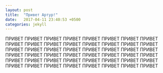 ```yaml
---
layout: post
title:  "Привет Артур!"
date:   2017-04-11 23:40:53 +0500
categories: jekyll
---
```

 ПРИВЕТ  ПРИВЕТ  ПРИВЕТ  ПРИВЕТ  ПРИВЕТ  ПРИВЕТ  ПРИВЕТ  ПРИВЕТ  ПРИВЕТ  ПРИВЕТ  ПРИВЕТ  ПРИВЕТ  ПРИВЕТ  ПРИВЕТ  ПРИВЕТ  ПРИВЕТ  ПРИВЕТ  ПРИВЕТ  ПРИВЕТ  ПРИВЕТ  ПРИВЕТ  ПРИВЕТ  ПРИВЕТ  ПРИВЕТ  ПРИВЕТ  ПРИВЕТ  ПРИВЕТ  ПРИВЕТ  ПРИВЕТ  ПРИВЕТ  ПРИВЕТ  ПРИВЕТ  ПРИВЕТ  ПРИВЕТ  ПРИВЕТ  ПРИВЕТ  ПРИВЕТ  ПРИВЕТ  ПРИВЕТ  ПРИВЕТ  ПРИВЕТ  ПРИВЕТ  ПРИВЕТ  ПРИВЕТ  ПРИВЕТ  ПРИВЕТ  ПРИВЕТ  ПРИВЕТ 

